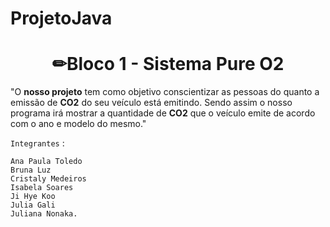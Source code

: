 # ProjetoJava
<h1 align="center"> ✏Bloco 1 - Sistema Pure O2 </h1>

"O **nosso projeto** tem como objetivo conscientizar as pessoas do quanto a emissão de **CO2** do seu veículo está emitindo. 
Sendo assim o nosso programa irá mostrar a quantidade de **CO2** que o veículo emite de acordo com o ano e modelo do mesmo."

`Integrantes` : 
      
    Ana Paula Toledo
    Bruna Luz
    Cristaly Medeiros
    Isabela Soares
    Ji Hye Koo
    Julia Gali
    Juliana Nonaka.
